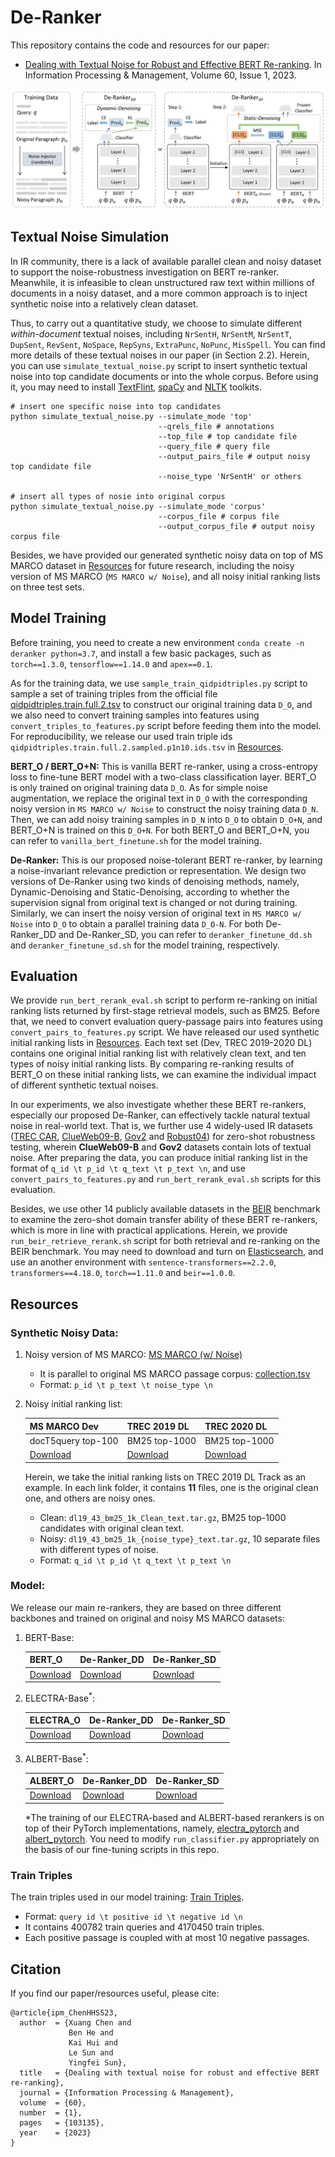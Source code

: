# De-Ranker
This repository contains the code and resources for our paper:
- [Dealing with Textual Noise for Robust and Effective BERT Re-ranking](https://www.sciencedirect.com/science/article/pii/S0306457322002369). 
In Information Processing & Management, Volume 60, Issue 1, 2023.

![image](https://github.com/cxa-unique/De-Ranker/blob/main/deranker_framework.png)

## Textual Noise Simulation
In IR community, there is a lack of available parallel clean and noisy dataset to support
the noise-robustness investigation on BERT re-ranker. Meanwhile, it is infeasible to 
clean unstructured raw text within millions of documents in a noisy dataset, and
a more common approach is to inject synthetic noise into a relatively clean dataset.

Thus, to carry out a quantitative study, we choose to simulate different *within-document* 
textual noises, including `NrSentH`, `NrSentM`, `NrSentT`, `DupSent`, `RevSent`, `NoSpace`, 
`RepSyns`, `ExtraPunc`, `NoPunc`, `MisSpell`. You can find more details of these textual noises 
in our paper (in Section 2.2). Herein, you can use `simulate_textual_noise.py` script to insert 
synthetic textual noise into top candidate documents or into the whole corpus. Before using it, 
you may need to install [TextFlint](https://github.com/textflint/textflint), 
[spaCy](https://spacy.io/usage) and [NLTK](https://www.nltk.org) toolkits. 
```
# insert one specific noise into top candidates
python simulate_textual_noise.py --simulate_mode 'top'
                                 --qrels_file # annotations
                                 --top_file # top candidate file
                                 --query_file # query file 
                                 --output_pairs_file # output noisy top candidate file
                                 --noise_type 'NrSentH' or others

# insert all types of nosie into original corpus
python simulate_textual_noise.py --simulate_mode 'corpus'
                                 --corpus_file # corpus file 
                                 --output_corpus_file # output noisy corpus file
```
Besides, we have provided our generated synthetic noisy data on top of MS MARCO dataset
in [Resources](https://github.com/cxa-unique/De-Ranker/#Resources) for future research,
including the noisy version of MS MARCO (`MS MARCO w/ Noise`), and all noisy initial ranking 
lists on three test sets.

## Model Training
Before training, you need to create a new environment `conda create -n deranker python=3.7`, and install 
a few basic packages, such as `torch==1.3.0`, `tensorflow==1.14.0` and `apex==0.1`.

As for the training data, we use `sample_train_qidpidtriples.py` script to sample a set of training triples 
from the official file 
[qidpidtriples.train.full.2.tsv](https://msmarco.blob.core.windows.net/msmarcoranking/qidpidtriples.train.full.2.tsv.gz) 
to construct our original training data `D_O`, and we also need to convert training samples into features 
using `convert_triples_to_features.py` script before feeding them into the model.
For reproducibility, we release our used train triple ids `qidpidtriples.train.full.2.sampled.p1n10.ids.tsv` 
in [Resources](https://github.com/cxa-unique/De-Ranker/#Resources).

**BERT_O / BERT_O+N:** This is vanilla BERT re-ranker, using a cross-entropy loss to fine-tune BERT model
with a two-class classification layer. BERT_O is only trained on original training data `D_O`.
As for simple noise augmentation, we replace the original text in `D_O` with the corresponding
noisy version in `MS MARCO w/ Noise` to construct the noisy training data `D_N`. Then, we can add
noisy training samples in `D_N` into `D_O` to obtain `D_O+N`, and BERT_O+N is trained on this `D_O+N`.
For both BERT_O and BERT_O+N, you can refer to `vanilla_bert_finetune.sh` for the model training.

**De-Ranker:** This is our proposed noise-tolerant BERT re-ranker, by learning a noise-invariant relevance prediction 
or representation. We design two versions of De-Ranker using two kinds of denoising methods, namely, Dynamic-Denoising 
and Static-Denoising, according to whether the supervision signal from original text is changed or not during training.
Similarly, we can insert the noisy version of original text in `MS MARCO w/ Noise` into `D_O` to obtain a parallel 
training data `D_O-N`. For both De-Ranker_DD and De-Ranker_SD, you can refer to `deranker_finetune_dd.sh` and 
`deranker_finetune_sd.sh` for the model training, respectively.


## Evaluation
We provide `run_bert_rerank_eval.sh` script to perform re-ranking on initial ranking lists returned by first-stage 
retrieval models, such as BM25. Before that, we need to convert evaluation query-passage pairs into features using 
`convert_pairs_to_features.py` script. We have released our used synthetic initial ranking lists 
in [Resources](https://github.com/cxa-unique/De-Ranker/#Resources).
Each text set (Dev, TREC 2019-2020 DL) contains one original initial ranking list with relatively clean text, 
and ten types of noisy initial ranking lists. By comparing re-ranking results of BERT_O on these initial ranking lists, 
we can examine the individual impact of different synthetic textual noises.

In our experiments, we also investigate whether these BERT re-rankers, especially our proposed De-Ranker, can
effectively tackle natural textual noise in real-world text. That is, we further use 4 widely-used IR datasets 
([TREC CAR](https://trec-car.cs.unh.edu/datareleases/v2.0-release.html), 
[ClueWeb09-B](https://lemurproject.org/clueweb09), 
[Gov2](http://ir.dcs.gla.ac.uk/test_collections/gov2-summary.htm) and
[Robust04](https://trec.nist.gov/data/t13_robust.html))
for zero-shot robustness testing, wherein **ClueWeb09-B** and **Gov2** datasets contain lots of textual noise. 
After preparing the data, you can produce initial ranking list in the format of `q_id \t p_id \t q_text \t p_text \n`,
and use `convert_pairs_to_features.py` and `run_bert_rerank_eval.sh` scripts for this evaluation.

Besides, we use other 14 publicly available datasets in the [BEIR](https://github.com/beir-cellar/beir) benchmark
to examine the zero-shot domain transfer ability of these BERT re-rankers, which is more in line with practical 
applications. Herein, we provide `run_beir_retrieve_rerank.sh` script for both retrieval and re-ranking on the BEIR 
benchmark. You may need to download and turn on [Elasticsearch](https://www.elastic.co/cn/downloads/elasticsearch), 
and use an another environment with
 `sentence-transformers==2.2.0`, `transformers==4.18.0`, `torch==1.11.0` and `beir==1.0.0`.

## Resources
### Synthetic Noisy Data:

1. Noisy version of MS MARCO: [MS MARCO (w/ Noise)](https://drive.google.com/file/d/1nP_ssjGF3g9s_pVLhr5-4FzjiyEw2K9v/view?usp=sharing)
    - It is parallel to original MS MARCO passage corpus: [collection.tsv](https://msmarco.blob.core.windows.net/msmarcoranking/collection.tar.gz)
    - Format: `p_id \t p_text \t noise_type \n`

2. Noisy initial ranking list:

    | MS MARCO Dev | TREC 2019 DL | TREC 2020 DL 
    |-----|-----|-----|
    | docT5query top-100 | BM25 top-1000 | BM25 top-1000 |
    | [Download](https://drive.google.com/drive/folders/1WDJvrwX2AdDj3njtY6dgsbIIsDGftxBr?usp=sharing) | [Download](https://drive.google.com/drive/folders/1qU4cSr3rsSDVRfyVA7IHfGxk-sFUtKIo?usp=sharing) | [Download](https://drive.google.com/drive/folders/1mBn_zq7e0sSH058rEigec3RV1E4nN68X?usp=sharing) |
 
    Herein, we take the initial ranking lists on TREC 2019 DL Track as an example.
    In each link folder, it contains **11** files, one is the original clean one, and 
    others are noisy ones. 
    - Clean: `dl19_43_bm25_1k_Clean_text.tar.gz`, BM25 top-1000 candidates with original clean text.
    - Noisy: `dl19_43_bm25_1k_{noise_type}_text.tar.gz`, 10 separate files with different types of noise. 
    - Format: `q_id \t p_id \t q_text \t p_text \n`
    
### Model:
We release our main re-rankers, they are based on three different backbones and 
trained on original and noisy MS MARCO datasets:
1. BERT-Base:
    
    | BERT_O | De-Ranker_DD | De-Ranker_SD |
    |--------|--------------|--------------|
    | [Download]() | [Download]() | [Download]() |

2. ELECTRA-Base<sup>*</sup>:
    
    | ELECTRA_O | De-Ranker_DD | De-Ranker_SD |
    |--------|--------------|--------------|
    | [Download]() | [Download]() | [Download]() |
    
3. ALBERT-Base<sup>*</sup>:
    
    | ALBERT_O | De-Ranker_DD | De-Ranker_SD |
    |--------|--------------|--------------|
    | [Download]() | [Download]() | [Download]() |

    *The training of our ELECTRA-based and ALBERT-based rerankers is on top of 
    their PyTorch implementations, namely, [electra_pytorch](https://github.com/lonePatient/electra_pytorch)
    and [albert_pytorch](https://github.com/lonePatient/albert_pytorch).
    You need to modify `run_classifier.py` appropriately on the basis of our fine-tuning scripts in this repo.

### Train Triples
The train triples used in our model training: [Train Triples]().
- Format: `query id \t positive id \t negative id \n`
- It contains 400782 train queries and 4170450 train triples.
- Each positive passage is coupled with at most 10 negative passages.


## Citation
If you find our paper/resources useful, please cite:
```
@article{ipm_ChenHHSS23,
  author  = {Xuang Chen and
             Ben He and
             Kai Hui and
             Le Sun and
             Yingfei Sun},
  title   = {Dealing with textual noise for robust and effective BERT re-ranking},
  journal = {Information Processing & Management},
  volume  = {60},
  number  = {1},
  pages   = {103135},
  year    = {2023}
}
```